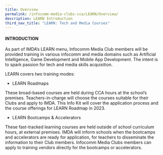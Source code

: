 ```yaml
---
title: Overview
permalink: /infocomm-media-clubs-cca/LEARN/Overview/
description: LEARN Introduction
third_nav_title: "LEARN: Tech and Media Courses"
---
```



#### INTRODUCTION

As part of IMDA’s LEARN menu, Infocomm Media Club members will be provided training in various infocomm and media domains such as Artificial Intelligence, Game Development and Mobile App Development. The intent is to spark passion for tech and media skills acquisition.

LEARN covers two training modes:

* LEARN Roadmaps

These broad-based courses are held during CCA hours at the school’s premises. Teachers-in-charge will choose the courses suitable for their Clubs and apply to IMDA. This Info Kit will cover the application process and the course offerings for LEARN Roadmap in 2023.

* LEARN Bootcamps & Accelerators

These fast-tracked learning courses are held outside of school curriculum hours, at external premises. IMDA will inform schools when the bootcamps and accelerators are ready for application, for teachers to disseminate the information to their Club members. Infocomm Media Clubs members can apply to training vendors directly for the bootcamps or accelerators.